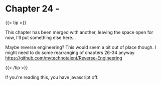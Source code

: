 # Chapter 24 - 

{{< tip >}}

This chapter has been merged with another, leaving the space open for now, I'll put something else here...

Maybe reverse engineering? This would seem a bit out of place though. I might need to do some rearranging of chapters 26-34 anyway https://github.com/mytechnotalent/Reverse-Engineering

{{< /tip >}}

<div class="test">
    <p>If you're reading this, you have javascript off.</p>
<div>

<script>document.querySelector("body > main > div > article > div > p").innerText = "If you can read this you have JavaScript on"</script>

